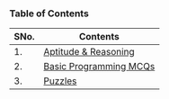 ### Table of Contents
| SNo. | **Contents** |
| --- | --------- |
| 1. | [Aptitude & Reasoning](https://github.com/mrpawan-gupta/Technical-Subjects/tree/master/11%5D.%20Miscellaneous%20Stuff/Aptitude%20%26%20Reasoning) |
| 2. | [Basic Programming MCQs](https://github.com/mrpawan-gupta/Technical-Subjects/tree/master/11%5D.%20Miscellaneous%20Stuff/Basic%20Programming%20MCQs) |
| 3. | [Puzzles](https://github.com/mrpawan-gupta/Technical-Subjects/tree/master/11%5D.%20Miscellaneous%20Stuff/Puzzles) |

